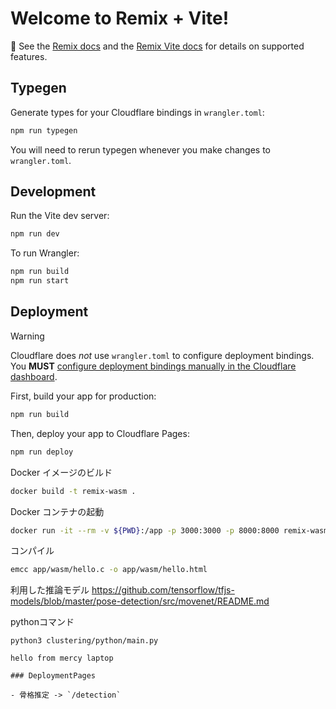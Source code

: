 # Welcome to Remix + Vite!

📖 See the [Remix docs](https://remix.run/docs) and the [Remix Vite docs](https://remix.run/docs/en/main/future/vite) for details on supported features.

## Typegen

Generate types for your Cloudflare bindings in `wrangler.toml`:

```sh
npm run typegen
```

You will need to rerun typegen whenever you make changes to `wrangler.toml`.

## Development

Run the Vite dev server:

```sh
npm run dev
```

To run Wrangler:

```sh
npm run build
npm run start
```

## Deployment

> [!WARNING]  
> Cloudflare does _not_ use `wrangler.toml` to configure deployment bindings.
> You **MUST** [configure deployment bindings manually in the Cloudflare dashboard][bindings].

First, build your app for production:

```sh
npm run build
```

Then, deploy your app to Cloudflare Pages:

```sh
npm run deploy
```

[bindings]: https://developers.cloudflare.com/pages/functions/bindings/

Docker イメージのビルド
```sh
docker build -t remix-wasm .
```

Docker コンテナの起動

```sh
docker run -it --rm -v ${PWD}:/app -p 3000:3000 -p 8000:8000 remix-wasm
```

コンパイル

```sh
emcc app/wasm/hello.c -o app/wasm/hello.html
```

利用した推論モデル
https://github.com/tensorflow/tfjs-models/blob/master/pose-detection/src/movenet/README.md

pythonコマンド
```
python3 clustering/python/main.py

hello from mercy laptop

### DeploymentPages

- 骨格推定 -> `/detection`
